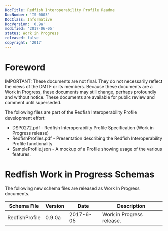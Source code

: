 ```yaml
---
DocTitle: Redfish Interoperability Profile Readme
DocNumber: 'IS-0003'
DocClass: Informative
DocVersion: '0.9a'
modified: '2017-06-05'
status: Work in Progress
released: false
copyright: '2017'
---
```

# Foreword

IMPORTANT: These documents are not final. They do not necessarily reflect the views of the DMTF or its members. Because these documents are a Work in Progress, these documents may still change, perhaps profoundly and without notice. These documents are available for public review and comment until superseded.

The following files are part of the Redfish Interoperability Profile development effort:

* DSP0272.pdf - Redfish Interoperability Profile Specification (Work in Progress release)
* RedfishProfiles.pdf - Presentation describing the Redfish Interoperability Profile functionality 
* SampleProfile.json - A mockup of a Profile showing usage of the various features.

# Redfish Work in Progress Schemas

The following new schema files are released as Work In Progress documents. 

| Schema File | Version | Date      | Description     |
| ---         | ---     | ---       | ---             |
| RedfishProfile | 0.9.0a | 2017-6-05 | Work in Progress release.  |



